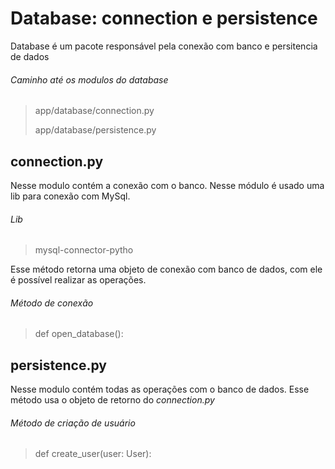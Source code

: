 # Database: connection e persistence
Database é um pacote responsável pela conexão com banco e persitencia de dados
###### Caminho até os modulos do database
> app/database/connection.py
> 
> app/database/persistence.py

## connection.py
Nesse modulo contém a conexão com o banco. Nesse módulo é usado uma lib para conexão com MySql.
###### Lib
> mysql-connector-pytho

Esse método retorna uma objeto de conexão com banco de dados, com ele é possível realizar as operações.
###### Método de conexão
> def open_database():

## persistence.py
Nesse modulo contém todas as operações com o banco de dados. Esse método usa o objeto de retorno do *connection.py*
###### Método de criação de usuário
> def create_user(user: User):
